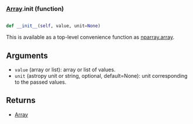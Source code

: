 ### [Array](Array.md).__init__ (function)


```py

def __init__(self, value, unit=None)

```



This is available as a top-level convenience function as [nparray.array](nparray.array.md).

Arguments
------------
* `value` (array or list): array or list of values.
* `unit` (astropy unit or string, optional, default=None): unit
  corresponding to the passed values.

Returns
-----------
* [Array](Array.md)

